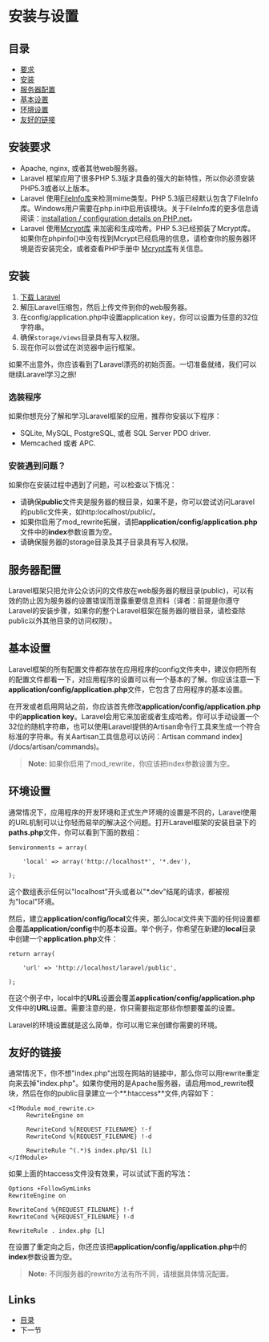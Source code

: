 # 安装与设置

## 目录

- [要求](#requirements)
- [安装](#installation)
- [服务器配置](#server-configuration)
- [基本设置](#basic-configuration)
- [环境设置](#environments)
- [友好的链接](#cleaner-urls)

<a name="requirements"></a>
## 安装要求

- Apache, nginx, 或者其他web服务器。
- Laravel 框架应用了很多PHP 5.3版才具备的强大的新特性，所以你必须安装PHP5.3或者以上版本。
- Laravel 使用[FileInfo库](http://php.net/manual/en/book.fileinfo.php)来检测mime类型。PHP 5.3版已经默认包含了FileInfo库。Windows用户需要在php.ini中启用该模块。关于FileInfo库的更多信息请阅读：[installation / configuration details on PHP.net](http://php.net/manual/en/fileinfo.installation.php)。
- Laravel 使用[Mcrypt库](http://php.net/manual/en/book.mcrypt.php) 来加密和生成哈希。PHP 5.3已经预装了Mcrypt库。如果你在phpinfo()中没有找到Mcrypt已经启用的信息，请检查你的服务器环境是否安装完全，或者查看PHP手册中 [Mcrypt库](http://php.net/manual/en/book.mcrypt.php)有关信息。

<a name="installation"></a>
## 安装

1. [下载 Laravel](http://laravel.com/download)
2. 解压Laravel压缩包，然后上传文件到你的web服务器。
3. 在config/application.php中设置application key，你可以设置为任意的32位字符串。
4. 确保`storage/views`目录具有写入权限。
5. 现在你可以尝试在浏览器中运行框架。

如果不出意外，你应该看到了Laravel漂亮的初始页面。一切准备就绪，我们可以继续Laravel学习之旅!

### 选装程序

如果你想充分了解和学习Laravel框架的应用，推荐你安装以下程序：

- SQLite, MySQL, PostgreSQL, 或者 SQL Server PDO driver.
- Memcached 或者 APC.

### 安装遇到问题？

如果你在安装过程中遇到了问题，可以检查以下情况：

- 请确保**public**文件夹是服务器的根目录，如果不是，你可以尝试访问Laravel的public文件夹，如http:localhost/public/。
- 如果你启用了mod_rewrite拓展，请把**application/config/application.php**文件中的**index**参数设置为空。
- 请确保服务器的storage目录及其子目录具有写入权限。

<a name="server-configuration"></a>
## 服务器配置

Laravel框架只把允许公众访问的文件放在web服务器的根目录(public)，可以有效的防止因为服务器的设置错误而泄露重要信息资料（译者：前提是你遵守Laravel的安装步骤，如果你的整个Laravel框架在服务器的根目录，请检查除public以外其他目录的访问权限）。

<a name="basic-configuration"></a>
## 基本设置

Laravel框架的所有配置文件都存放在应用程序的config文件夹中，建议你把所有的配置文件都看一下，对应用程序的设置可以有一个基本的了解。你应该注意一下**application/config/application.php**文件，它包含了应用程序的基本设置。

在开发或者启用网站之前，你应该首先修改**application/config/application.php**中的**application key**。Laravel会用它来加密或者生成哈希。你可以手动设置一个32位的随机字符串，也可以使用Laravel提供的Artisan命令行工具来生成一个符合标准的字符串。有关Aartisan工具信息可以访问：Artisan command index](/docs/artisan/commands)。

> **Note:** 如果你启用了mod_rewrite，你应该把index参数设置为空。

<a name="environments"></a>
## 环境设置

通常情况下，应用程序的开发环境和正式生产环境的设置是不同的，Laravel使用的URL机制可以让你轻而易举的解决这个问题。打开Laravel框架的安装目录下的**paths.php**文件，你可以看到下面的数组：

	$environments = array(

		'local' => array('http://localhost*', '*.dev'),

	);

这个数组表示任何以"localhost"开头或者以"*.dev"结尾的请求，都被视为"local"环境。

然后，建立**application/config/local**文件夹，那么local文件夹下面的任何设置都会覆盖**application/config**中的基本设置。举个例子，你希望在新建的**local**目录中创建一个**application.php**文件：

	return array(

		'url' => 'http://localhost/laravel/public',

	);

在这个例子中，local中的**URL**设置会覆盖**application/config/application.php**文件中的**URL**设置。需要注意的是，你只需要指定那些你想要覆盖的设置。

Laravel的环境设置就是这么简单，你可以用它来创建你需要的环境。

<a name="cleaner-urls"></a>
## 友好的链接

通常情况下，你不想"index.php"出现在网站的链接中，那么你可以用rewrite重定向来去掉"index.php"。如果你使用的是Apache服务器，请启用mod_rewrite模块，然后在你的public目录建立一个**.htaccess**文件,内容如下：

	<IfModule mod_rewrite.c>
	     RewriteEngine on

	     RewriteCond %{REQUEST_FILENAME} !-f
	     RewriteCond %{REQUEST_FILENAME} !-d

	     RewriteRule ^(.*)$ index.php/$1 [L]
	</IfModule>

如果上面的htaccess文件没有效果，可以试试下面的写法：

	Options +FollowSymLinks
	RewriteEngine on

	RewriteCond %{REQUEST_FILENAME} !-f
	RewriteCond %{REQUEST_FILENAME} !-d

	RewriteRule . index.php [L]

在设置了重定向之后，你还应该把**application/config/application.php**中的**index**参数设置为空。

> **Note:** 不同服务器的rewrite方法有所不同，请根据具体情况配置。

## Links

- [目录](https://github.com/zither/Laravel-Chinese-Document/blob/master/README.md)
- 下一节
